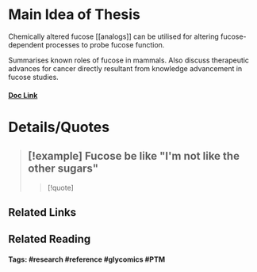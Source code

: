 # Main Idea of Thesis

Chemically altered fucose [[analogs]] can be utilised for altering fucose-dependent processes to probe fucose function.

Summarises known roles of fucose in mammals. Also discuss therapeutic advances for cancer directly resultant from knowledge advancement in fucose studies.
#### [Doc Link](https://academic.oup.com/glycob/article/27/7/601/3738501)

# Details/Quotes

> [!example] Fucose be like "I'm not like the other sugars"
> - 
> >[!quote]

## Related Links

## Related Reading



#### Tags: #research #reference #glycomics #PTM 